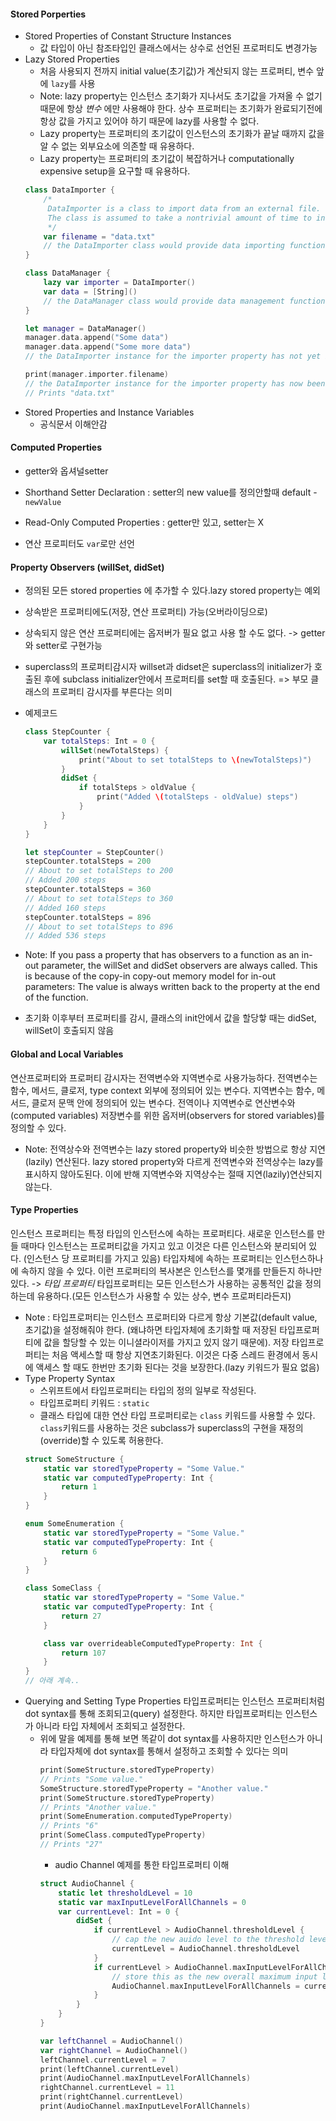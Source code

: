 #### Stored Porperties
* Stored Properties of Constant Structure Instances
    - 값 타입이 아닌 참조타입인 클래스에서는 상수로 선언된 프로퍼티도 변경가능
* Lazy Stored Properties
    - 처음 사용되지 전까지 initial value(초기값)가 계산되지 않는 프로퍼티, 변수 앞에 `lazy`를 사용
    - Note: lazy property는 인스턴스 초기화가 지나서도 초기값을 가져올 수 없기 때문에 항상 *변수* 에만 사용해야 한다. 상수 프로퍼티는 초기화가 완료되기전에 항상 값을 가지고 있어야 하기 때문에 lazy를 사용할 수 없다.
    - Lazy property는 프로퍼티의 초기값이 인스턴스의 초기화가 끝날 때까지 값을 알 수 없는 외부요소에 의존할 때 유용하다.
    - Lazy property는 프로퍼티의 초기값이 복잡하거나 computationally expensive setup을 요구할 때 유용하다.
    ```swift
    class DataImporter {
        /*
         DataImporter is a class to import data from an external file.
         The class is assumed to take a nontrivial amount of time to initialize.
         */
        var filename = "data.txt"
        // the DataImporter class would provide data importing functionality here
    }

    class DataManager {
        lazy var importer = DataImporter()
        var data = [String]()
        // the DataManager class would provide data management functionality here
    }

    let manager = DataManager()
    manager.data.append("Some data")
    manager.data.append("Some more data")
    // the DataImporter instance for the importer property has not yet been created

    print(manager.importer.filename)
    // the DataImporter instance for the importer property has now been created
    // Prints "data.txt"
    ```
* Stored Properties and Instance Variables
  - 공식문서 이해안감
#### Computed Properties
* getter와 옵셔널setter

* Shorthand Setter Declaration : setter의 new value를 정의안할때 default - `newValue`

* Read-Only Computed Properties : getter만 있고, setter는 X
* 연산 프로피터도 `var`로만 선언

#### Property Observers (willSet, didSet)
* 정의된 모든 stored properties 에 추가할 수 있다.lazy stored property는 예외
* 상속받은 프로퍼티에도(저장, 연산 프로퍼티) 가능(오버라이딩으로)
* 상속되지 않은 연산 프로퍼티에는 옵저버가 필요 없고 사용 할 수도 없다. -> getter와 setter로 구현가능
* superclass의 프로퍼티감시자 willset과 didset은 superclass의 initializer가 호출된 후에 subclass initializer안에서 프로퍼티를 set할 때 호출된다. => 부모 클래스의 프로퍼티 감시자를 부른다는 의미
* 예제코드
    ```swift
    class StepCounter {
        var totalSteps: Int = 0 {
            willSet(newTotalSteps) {
                print("About to set totalSteps to \(newTotalSteps)")
            }
            didSet {
                if totalSteps > oldValue {
                    print("Added \(totalSteps - oldValue) steps")
                }
            }
        }
    }

    let stepCounter = StepCounter()
    stepCounter.totalSteps = 200
    // About to set totalSteps to 200
    // Added 200 steps
    stepCounter.totalSteps = 360
    // About to set totalSteps to 360
    // Added 160 steps
    stepCounter.totalSteps = 896
    // About to set totalSteps to 896
    // Added 536 steps
    ```

* Note: If you pass a property that has observers to a function as an in-out parameter, the willSet and didSet observers are always called. This is because of the copy-in copy-out memory model for in-out parameters: The value is always written back to the property at the end of the function.
* 초기화 이후부터 프로퍼티를 감시, 클래스의 init안에서 값을 할당핳 때는 didSet, willSet이 호출되지 않음

#### Global and Local Variables
연산프로퍼티와 프로퍼티 감시자는 전역변수와 지역변수로 사용가능하다. 전역변수는 함수, 메서드, 클로저, type context 외부에 정의되어 있는 변수다. 지역변수는 함수, 메서드, 클로저 문맥 안에 정의되어 있는 변수다. 전역이나 지역변수로 연산변수와(computed variables) 저장변수를 위한 옵저버(observers for stored variables)를 정의할 수 있다.
* Note: 전역상수와 전역변수는 lazy stored property와 비슷한 방법으로 항상 지연(lazily) 연산된다. lazy stored property와 다르게 전역변수와 전역상수는 lazy를 표시하지 않아도된다. 이에 반해 지역변수와 지역상수는 절때 지연(lazily)연산되지 않는다.

#### Type Properties  
인스턴스 프로퍼티는 특정 타입의 인스턴스에 속하는 프로퍼티다. 새로운 인스턴스를 만들 때마다 인스턴스는 프로퍼티값을 가지고 있고 이것은 다른 인스턴스와 분리되어 있다. (인스턴스 당 프로퍼티를 가지고 있음)
타입자체에 속하는 프로퍼티는 인스턴스하나에 속하지 않을 수 있다. 이런 프로퍼티의 복사본은 인스턴스를 몇개를 만들든지 하나만 있다. -> *타입 프로퍼티*
타입프로퍼티는 모든 인스턴스가 사용하는 공통적인 값을 정의하는데 유용하다.(모든 인스턴스가 사용할 수 있는 상수, 변수 프로퍼티라든지)
* Note : 타입프로퍼티는 인스턴스 프로퍼티와 다르게 항상 기본값(default value, 초기값)을 설정해줘야 한다. (왜냐하면 타입자체에 초기화할 때 저장된 타입프로퍼티에 값을 할당할 수 있는 이니셜라이저를 가지고 있지 않기 때문에). 저장 타입프로퍼티는 처음 액세스할 때 항상 지연초기화된다. 이것은 다중 스레드 환경에서 동시에 액세스 할 때도 한번만 초기화 된다는 것을 보장한다.(lazy 키워드가 필요 없음)
* Type Property Syntax
    - 스위프트에서 타입프로퍼티는 타입의 정의 일부로 작성된다.
    - 타입프로퍼티 키워드 : `static`
    - 클래스 타입에 대한 연산 타입 프로퍼티로는 `class` 키워드를 사용할 수 있다. `class`키워드를 사용하는 것은 subclass가 superclass의 구현을 재정의(override)할 수 있도록 허용한다.
    ```swift
    struct SomeStructure {
        static var storedTypeProperty = "Some Value."
        static var computedTypeProperty: Int {
            return 1
        }
    }

    enum SomeEnumeration {
        static var storedTypeProperty = "Some Value."
        static var computedTypeProperty: Int {
            return 6
        }
    }

    class SomeClass {
        static var storedTypeProperty = "Some Value."
        static var computedTypeProperty: Int {
            return 27
        }

        class var overrideableComputedTypeProperty: Int {
            return 107
        }
    }
    // 아래 계속..
    ```
* Querying and Setting Type Properties
타입프로퍼티는 인스턴스 프로퍼티처럼 dot syntax를 통해 조회되고(query) 설정한다. 하지만 타입프로퍼티는 인스턴스가 아니라 타입 자체에서 조회되고 설정한다.
    - 위에 말을 예제를 통해 보면 똑같이 dot syntax를 사용하지만 인스턴스가 아니라 타입자체에 dot syntax를 통해서 설정하고 조회할 수 있다는 의미
      ```swift
      print(SomeStructure.storedTypeProperty)
      // Prints "Some value."
      SomeStructure.storedTypeProperty = "Another value."
      print(SomeStructure.storedTypeProperty)
      // Prints "Another value."
      print(SomeEnumeration.computedTypeProperty)
      // Prints "6"
      print(SomeClass.computedTypeProperty)
      // Prints "27"
      ```
      - audio Channel 예제를 통한 타입프로퍼티 이해
      ```swift
      struct AudioChannel {
          static let thresholdLevel = 10
          static var maxInputLevelForAllChannels = 0
          var currentLevel: Int = 0 {
              didSet {
                  if currentLevel > AudioChannel.thresholdLevel {
                      // cap the new auido level to the threshold level
                      currentLevel = AudioChannel.thresholdLevel
                  }
                  if currentLevel > AudioChannel.maxInputLevelForAllChannels {
                      // store this as the new overall maximum input level
                      AudioChannel.maxInputLevelForAllChannels = currentLevel
                  }
              }
          }
      }

      var leftChannel = AudioChannel()
      var rightChannel = AudioChannel()
      leftChannel.currentLevel = 7
      print(leftChannel.currentLevel)
      print(AudioChannel.maxInputLevelForAllChannels)
      rightChannel.currentLevel = 11
      print(rightChannel.currentLevel)
      print(AudioChannel.maxInputLevelForAllChannels)
      ```
